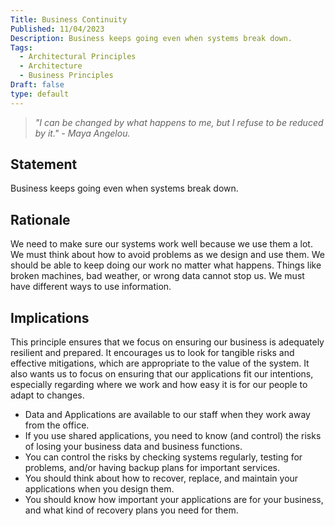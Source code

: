 ```yaml
---
Title: Business Continuity
Published: 11/04/2023
Description: Business keeps going even when systems break down.
Tags:
  - Architectural Principles
  - Architecture
  - Business Principles
Draft: false
type: default
---
```


> *"I can be changed by what happens to me, but I refuse to be reduced by it." - Maya Angelou.*

## Statement

Business keeps going even when systems break down.

## Rationale

We need to make sure our systems work well because we use them a lot. We must think about how to avoid problems as we design and use them. We should be able to keep doing our work no matter what happens. Things like broken machines, bad weather, or wrong data cannot stop us. We must have different ways to use information.

## Implications

This principle ensures that we focus on ensuring our business is adequately resilient and prepared. It encourages us to look for tangible risks and effective mitigations, which are appropriate to the value of the system. It also wants us to focus on ensuring that our applications fit our intentions, especially regarding where we work and how easy it is for our people to adapt to changes.

* Data and Applications are available to our staff when they work away from the office.
* If you use shared applications, you need to know (and control) the risks of losing your business data and business functions.
* You can control the risks by checking systems regularly, testing for problems, and/or having backup plans for important services.
* You should think about how to recover, replace, and maintain your applications when you design them.
* You should know how important your applications are for your business, and what kind of recovery plans you need for them.
